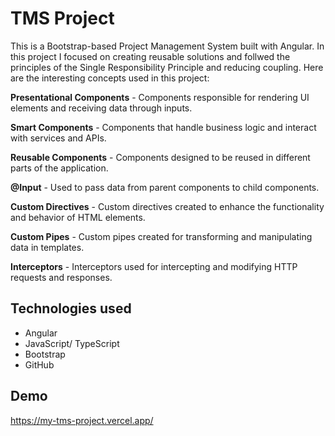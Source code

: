 # TMS Project
This is a Bootstrap-based Project Management System built with Angular. 
In this project I focused on creating reusable solutions and follwed the principles of the Single Responsibility Principle and reducing coupling. 
Here are the interesting concepts used in this project:

**Presentational Components**
    - Components responsible for rendering UI elements and receiving data through inputs.
  
**Smart Components** 
    - Components that handle business logic and interact with services and APIs.

**Reusable Components** 
    - Components designed to be reused in different parts of the application.

**@Input** 
    - Used to pass data from parent components to child components.
    
**Custom Directives**
    - Custom directives created to enhance the functionality and behavior of HTML elements.
    
**Custom Pipes**
    - Custom pipes created for transforming and manipulating data in templates.

**Interceptors** 
    - Interceptors used for intercepting and modifying HTTP requests and responses.

## Technologies used

* Angular
* JavaScript/ TypeScript
* Bootstrap
* GitHub

## Demo

https://my-tms-project.vercel.app/

